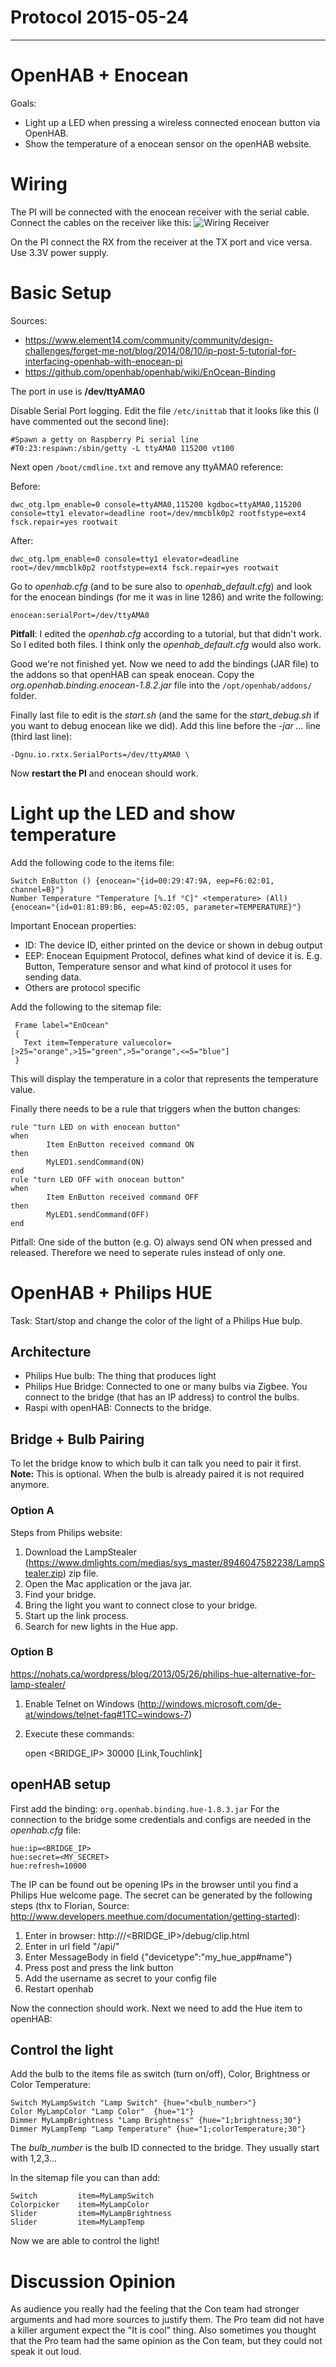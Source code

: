 # Protocol 2015-05-24
---

# OpenHAB + Enocean

Goals:
* Light up a LED when pressing a wireless connected enocean button via OpenHAB. 
* Show the temperature of a enocean sensor on the openHAB website. 

# Wiring

The PI will be connected with the enocean receiver with the serial cable. Connect the cables on the receiver like this:
![Wiring Receiver](http://www.kerrywong.com/blog/wp-content/uploads/2014/08/EnOceanSensorsTransceiverPinout.jpg)

On the PI connect the RX from the receiver at the TX port and vice versa. Use 3.3V power supply.

# Basic Setup

Sources: 
* https://www.element14.com/community/community/design-challenges/forget-me-not/blog/2014/08/10/ip-post-5-tutorial-for-interfacing-openhab-with-enocean-pi
* https://github.com/openhab/openhab/wiki/EnOcean-Binding

The port in use is **/dev/ttyAMA0**

Disable Serial Port logging. Edit the file ```/etc/inittab``` that it looks like this (I have commented out the second line):
    
    #Spawn a getty on Raspberry Pi serial line
    #T0:23:respawn:/sbin/getty -L ttyAMA0 115200 vt100


Next open ```/boot/cmdline.txt``` and remove any ttyAMA0 reference:

Before:

    dwc_otg.lpm_enable=0 console=ttyAMA0,115200 kgdboc=ttyAMA0,115200 console=tty1 elevator=deadline root=/dev/mmcblk0p2 rootfstype=ext4 fsck.repair=yes rootwait

After:

    dwc_otg.lpm_enable=0 console=tty1 elevator=deadline root=/dev/mmcblk0p2 rootfstype=ext4 fsck.repair=yes rootwait


Go to *openhab.cfg* (and to be sure also to *openhab_default.cfg*) and look for the enocean bindings (for me it was in line 1286) and write the following:

    enocean:serialPort=/dev/ttyAMA0
    
**Pitfall**: I edited the *openhab.cfg* according to a tutorial, but that didn't work. So I edited both files. I think only the *openhab_default.cfg* would also work.

Good we're not finished yet. Now we need to add the bindings (JAR file) to the addons so that openHAB can speak enocean. Copy the *org.openhab.binding.enocean-1.8.2.jar* file into the ```/opt/openhab/addons/``` folder.

Finally last file to edit is the *start.sh* (and the same for the *start_debug.sh* if you want to debug enocean like we did). Add this line before the *-jar ...* line (third last line):

    -Dgnu.io.rxtx.SerialPorts=/dev/ttyAMA0 \
    
Now **restart the PI** and enocean should work.

# Light up the LED and show temperature

Add the following code to the items file:

    Switch EnButton () {enocean="{id=00:29:47:9A, eep=F6:02:01, channel=B}"}
    Number Temperature "Temperature [%.1f °C]" <temperature> (All) {enocean="{id=01:81:B9:B6, eep=A5:02:05, parameter=TEMPERATURE}"}
    
Important Enocean properties:
* ID: The device ID, either printed on the device or shown in debug output
* EEP: Enocean Equipment Protocol, defines what kind of device it is. E.g. Button, Temperature sensor and what kind of protocol it uses for sending data.
* Others are protocol specific

Add the following to the sitemap file:

     Frame label="EnOcean"
     {
       Text item=Temperature valuecolor=[>25="orange",>15="green",>5="orange",<=5="blue"]
     }
     
This will display the temperature in a color that represents the temperature value.

Finally there needs to be a rule that triggers when the button changes:

    rule "turn LED on with enocean button"
    when
            Item EnButton received command ON
    then
            MyLED1.sendCommand(ON)
    end
    rule "turn LED OFF with onocean button"
    when
            Item EnButton received command OFF
    then
            MyLED1.sendCommand(OFF)
    end

Pitfall: One side of the button (e.g. O) always send ON when pressed and released. Therefore we need to seperate rules instead of only one.

# OpenHAB + Philips HUE
Task: Start/stop and change the color of the light of a Philips Hue bulp.

## Architecture
* Philips Hue bulb: The thing that produces light
* Philips Hue Bridge: Connected to one or many bulbs via Zigbee. You connect to the bridge (that has an IP address) to control the bulbs.
* Raspi with openHAB: Connects to the bridge.

## Bridge + Bulb Pairing
To let the bridge know to which bulb it can talk you need to pair it first.
**Note:** This is optional. When the bulb is already paired it is not required anymore.
### Option A
Steps from Philips website:
1) Download the LampStealer (https://www.dmlights.com/medias/sys_master/8946047582238/LampStealer.zip) zip file.
2) Open the Mac application or the java jar.
3) Find your bridge.
4) Bring the light you want to connect close to your bridge.
5) Start up the link process.
6) Search for new lights in the Hue app.

### Option B
https://nohats.ca/wordpress/blog/2013/05/26/philips-hue-alternative-for-lamp-stealer/
1) Enable Telnet on Windows (http://windows.microsoft.com/de-at/windows/telnet-faq#1TC=windows-7)
2) Execute these commands:


    open <BRIDGE_IP> 30000
    [Link,Touchlink]

## openHAB setup

First add the binding: ```org.openhab.binding.hue-1.8.3.jar```
For the connection to the bridge some credentials and configs are needed in the *openhab.cfg* file:
    
    hue:ip=<BRIDGE_IP>
    hue:secret=<MY_SECRET>
    hue:refresh=10000

The IP can be found out be opening IPs in the browser until you find a Philips Hue welcome page.
The secret can be generated by the following steps (thx to Florian, Source: http://www.developers.meethue.com/documentation/getting-started):

1) Enter in browser: http:///<BRIDGE_IP>/debug/clip.html 
2) Enter in url field "/api/" 
3) Enter MessageBody in field {"devicetype":"my_hue_app#name"} 
4) Press post and press the link button 
5) Add the username as secret to your config file
6) Restart openhab

Now the connection should work. Next we need to add the Hue item to openHAB:

## Control the light

Add the bulb to the items file as switch (turn on/off), Color, Brightness or Color Temperature:

    Switch MyLampSwitch "Lamp Switch" {hue="<bulb_number>"}
    Color MyLampColor "Lamp Color"  {hue="1"}
    Dimmer MyLampBrightness "Lamp Brightness" {hue="1;brightness;30"}
    Dimmer MyLampTemp "Lamp Temperature" {hue="1;colorTemperature;30"}
    
The *bulb_number* is the bulb ID connected to the bridge. They usually start with 1,2,3...

In the sitemap file you can than add:

    Switch         item=MyLampSwitch
    Colorpicker    item=MyLampColor
    Slider         item=MyLampBrightness
    Slider         item=MyLampTemp

Now we are able to control the light!

# Discussion Opinion

As audience you really had the feeling that the Con team had stronger arguments and had more sources to justify them. The Pro team did not have a killer argument expect the "It is cool" thing. Also sometimes you thought that the Pro team had the same opinion as the Con team, but they could not speak it out loud.








